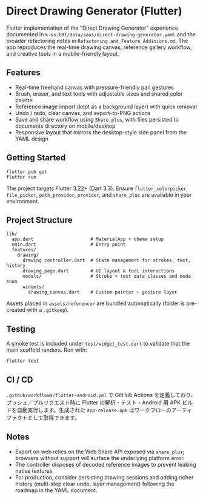 # Direct Drawing Generator (Flutter)

Flutter implementation of the "Direct Drawing Generator" experience documented in `k-os-ERI/data/saas/direct-drawing-generator.yaml` and the broader refactoring notes in `Refactoring_and_Feature_Additions.md`. The app reproduces the real-time drawing canvas, reference gallery workflow, and creative tools in a mobile-friendly layout.

## Features

- Real-time freehand canvas with pressure-friendly pan gestures
- Brush, eraser, and text tools with adjustable sizes and shared color palette
- Reference image import (kept as a background layer) with quick removal
- Undo / redo, clear canvas, and export-to-PNG actions
- Save and share workflow using `Share.plus`, with files persisted to documents directory on mobile/desktop
- Responsive layout that mirrors the desktop-style side panel from the YAML design

## Getting Started

```
flutter pub get
flutter run
```

The project targets Flutter 3.22+ (Dart 3.3). Ensure `flutter_colorpicker`, `file_picker`, `path_provider`, `provider`, and `share_plus` are available in your environment.

## Project Structure

```
lib/
  app.dart                     # MaterialApp + theme setup
  main.dart                    # Entry point
  features/
    drawing/
      drawing_controller.dart  # State management for strokes, text, history
      drawing_page.dart        # UI layout & tool interactions
      models/                  # Stroke + text data classes and mode enum
      widgets/
        drawing_canvas.dart    # Custom painter + gesture layer
```

Assets placed in `assets/reference/` are bundled automatically (folder is pre-created with a `.gitkeep`).

## Testing

A smoke test is included under `test/widget_test.dart` to validate that the main scaffold renders. Run with:

```
flutter test
```

## CI / CD

`.github/workflows/flutter-android.yml` で GitHub Actions を定義しており、プッシュ／プルリクエスト時に Flutter の解析・テスト・Android 用 APK ビルドを自動実行します。生成された `app-release.apk` はワークフローのアーティファクトとして取得できます。

## Notes

- Export on web relies on the Web Share API exposed via `share_plus`; browsers without support will surface the underlying platform error.
- The controller disposes of decoded reference images to prevent leaking native textures.
- For production, consider persisting drawing sessions and adding richer history (multi-step clear undo, layer management) following the roadmap in the YAML document.
